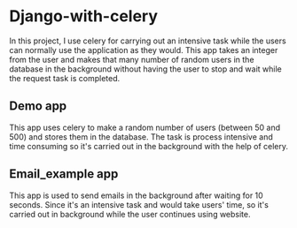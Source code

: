 # Django-with-celery

In this project, I use celery for carrying out an intensive task while the users can normally use the application as they would.
This app takes an integer from the user and makes that many number of random users in the database in the background without having the user to stop and wait while the request task is completed.

## Demo app

This app uses celery to make a random number of users (between 50 and 500) and stores them in the database. The task is process intensive and time consuming so it's carried out in the background with the help of celery.

## Email_example app

This app is used to send emails in the background after waiting for 10 seconds. Since it's an intensive task and would take users' time, so it's carried out in background while the user continues using website.
